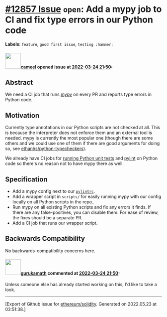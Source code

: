 # [\#12857 Issue](https://github.com/ethereum/solidity/issues/12857) `open`: Add a mypy job to CI and fix type errors in our Python code
**Labels**: `feature`, `good first issue`, `testing :hammer:`


#### <img src="https://avatars.githubusercontent.com/u/137030?v=4" width="50">[cameel](https://github.com/cameel) opened issue at [2022-03-24 21:50](https://github.com/ethereum/solidity/issues/12857):

## Abstract
We need a CI job that runs [mypy](https://github.com/python/mypy) on every PR and reports type errors in Python code.

## Motivation
Currently type annotations in our Python scripts are not checked at all. This is because the interpreter does not enforce them and an external tool is needed. mypy is currently the most popular one (though there are some others and we could use one of them if there are good arguments for doing so, see [ethanhs/python-typecheckers](https://github.com/ethanhs/python-typecheckers)). 

We already have CI jobs for [running Python unit tests](https://github.com/ethereum/solidity/blob/develop/.circleci/config.yml#L724-L741) and [pylint](https://github.com/ethereum/solidity/blob/develop/.circleci/config.yml#L661-L675) on Python code so there's no reason not to have mypy there as well.

## Specification
- Add a mypy config next to our [`pylintrc`](https://github.com/ethereum/solidity/blob/develop/scripts/pylintrc).
- Add a wrapper script in `scripts/` for easily running mypy with our config locally on all Python scripts in the repo..
- Run mypy on all existing Python scripts and fix any errors it finds. If there are any false-positives, you can disable them. For ease of review, the fixes should be a separate PR.
- Add a CI job that runs our wrapper script.

## Backwards Compatibility
No backwards-compatibility concerns here.

#### <img src="https://avatars.githubusercontent.com/u/48196632?u=babc51306e1c9085edab560b2b30a62332b52ab2&v=4" width="50">[gurukamath](https://github.com/gurukamath) commented at [2022-03-24 21:50](https://github.com/ethereum/solidity/issues/12857#issuecomment-1105063465):

Unless someone else has already started working on this, I'd like to take a look.


-------------------------------------------------------------------------------



[Export of Github issue for [ethereum/solidity](https://github.com/ethereum/solidity). Generated on 2022.05.23 at 03:51:38.]
